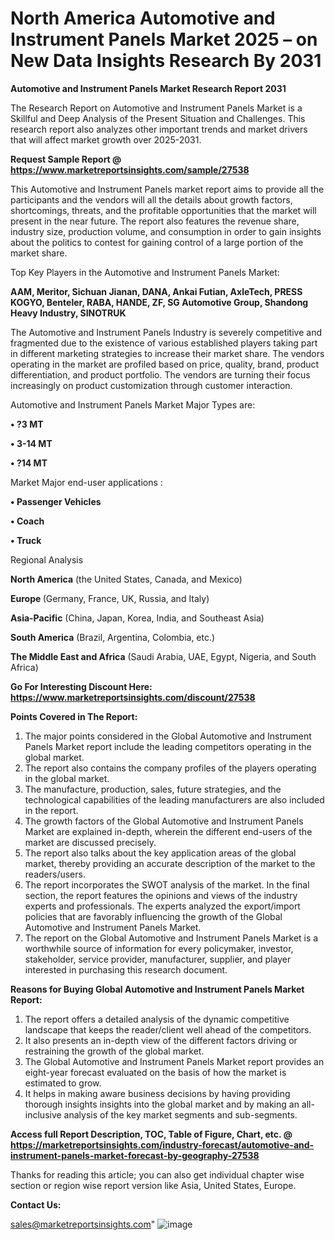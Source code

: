 # North America Automotive and Instrument Panels Market 2025 – on New Data Insights Research By 2031

<strong>Automotive and Instrument Panels Market Research Report 2031</strong>

The Research Report on Automotive and Instrument Panels Market is a Skillful and Deep Analysis of the Present Situation and Challenges. This research report also analyzes other important trends and market drivers that will affect market growth over 2025-2031.

<strong>Request Sample Report @ <a href=https://www.marketreportsinsights.com/sample/27538>https://www.marketreportsinsights.com/sample/27538</a></strong>

This Automotive and Instrument Panels market report aims to provide all the participants and the vendors will all the details about growth factors, shortcomings, threats, and the profitable opportunities that the market will present in the near future. The report also features the revenue share, industry size, production volume, and consumption in order to gain insights about the politics to contest for gaining control of a large portion of the market share.

Top Key Players in the Automotive and Instrument Panels Market:

<strong>AAM, Meritor, Sichuan Jianan, DANA, Ankai Futian, AxleTech, PRESS KOGYO, Benteler, RABA, HANDE, ZF, SG Automotive Group, Shandong Heavy Industry, SINOTRUK</strong>

The Automotive and Instrument Panels Industry is severely competitive and fragmented due to the existence of various established players taking part in different marketing strategies to increase their market share. The vendors operating in the market are profiled based on price, quality, brand, product differentiation, and product portfolio. The vendors are turning their focus increasingly on product customization through customer interaction.

Automotive and Instrument Panels Market Major Types are:

<strong>• ?3 MT

• 3-14 MT

• ?14 MT</strong>

Market Major end-user applications :

<strong>• Passenger Vehicles

• Coach

• Truck</strong>

Regional Analysis

</u><strong><b>North America</b></strong> (the United States, Canada, and Mexico)

<strong><b>Europe </b></strong>(Germany, France, UK, Russia, and Italy)

<strong><b>Asia-Pacific</b></strong> (China, Japan, Korea, India, and Southeast Asia)

<strong><b>South America</b></strong> (Brazil, Argentina, Colombia, etc.)

<strong><b>The Middle East and Africa</b></strong> (Saudi Arabia, UAE, Egypt, Nigeria, and South Africa)

<strong>Go For Interesting Discount Here: <a href=https://www.marketreportsinsights.com/discount/27538>https://www.marketreportsinsights.com/discount/27538</a></strong>

<strong>Points Covered in The Report:</strong>
<ol>
  <li>The major points considered in the Global Automotive and Instrument Panels Market report include the leading competitors operating in the global market.</li>
  <li>The report also contains the company profiles of the players operating in the global market.</li>
  <li>The manufacture, production, sales, future strategies, and the technological capabilities of the leading manufacturers are also included in the report.</li>
  <li>The growth factors of the Global Automotive and Instrument Panels Market are explained in-depth, wherein the different end-users of the market are discussed precisely.</li>
  <li>The report also talks about the key application areas of the global market, thereby providing an accurate description of the market to the readers/users.</li>
  <li>The report incorporates the SWOT analysis of the market. In the final section, the report features the opinions and views of the industry experts and professionals. The experts analyzed the export/import policies that are favorably influencing the growth of the Global Automotive and Instrument Panels Market.</li>
  <li>The report on the Global Automotive and Instrument Panels Market is a worthwhile source of information for every policymaker, investor, stakeholder, service provider, manufacturer, supplier, and player interested in purchasing this research document.</li>
</ol>
<strong>Reasons for Buying Global Automotive and Instrument Panels Market Report:</strong>

<ol>
  <li>The report offers a detailed analysis of the dynamic competitive landscape that keeps the reader/client well ahead of the competitors.</li>
  <li>It also presents an in-depth view of the different factors driving or restraining the growth of the global market.</li>
  <li>The Global Automotive and Instrument Panels Market report provides an eight-year forecast evaluated on the basis of how the market is estimated to grow.</li>
  <li>It helps in making aware business decisions by having providing thorough insights insights into the global market and by making an all-inclusive analysis of the key market segments and sub-segments.</li>
</ol>
<strong>Access full Report Description, TOC, Table of Figure, Chart, etc. @ <a href=https://marketreportsinsights.com/industry-forecast/automotive-and-instrument-panels-market-forecast-by-geography-27538>https://marketreportsinsights.com/industry-forecast/automotive-and-instrument-panels-market-forecast-by-geography-27538</a></strong>


Thanks for reading this article; you can also get individual chapter wise section or region wise report version like Asia, United States, Europe.

<strong>Contact Us:</strong>

sales@marketreportsinsights.com"
![image](https://github.com/user-attachments/assets/f797cc14-5189-4ea1-9b3b-e92f56c7c0f2)
